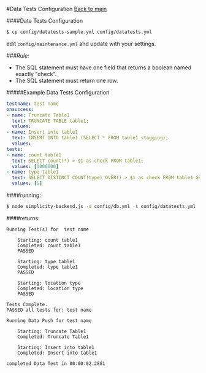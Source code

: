 #Data Tests Configuration
[Back to main](../readme.md)

####Data Tests Configuration
```sh
$ cp config/datatests-sample.yml config/datatests.yml
```

edit `config/maintenance.yml` and update with your settings.

###*Rule:*  
* The SQL statement must have one field that returns a boolean named exactly "check".
* The SQL statement must return one row.

#####Example Data Tests Configuration
```yaml
testname: test name
onsuccess:
- name: Truncate Table1
  text: TRUNCATE TABLE table1;
  values:
- name: Insert into table1
  text: INSERT INTO table1 (SELECT * FROM table1_stagging);
  values:
tests:
- name: count table1
  text: SELECT count(*) > $1 as check FROM table1;
  values: [1000000]
- name: type table1
  text: SELECT DISTINCT COUNT(type) OVER() > $1 as check FROM table1 GROUP BY type HAVING COUNT(type) > 0 ;
  values: [5]
```

####running:

```sh
$ node simplicity-backend.js -d config/db.yml -t config/datatests.yml
```

####returns:

```
Running Test(s) for  test name

    Starting: count table1
    Completed: count table1
    PASSED

    Starting: type table1
    Completed: type table1
    PASSED

    Starting: location type
    Completed: location type
    PASSED

Tests Complete.
PASSED all tests for: test name

Running Data Push for test name

    Starting: Truncate Table1
    Completed: Truncate Table1

    Starting: Insert into table1
    Completed: Insert into table1

completed Data Test in 00:00:02.2881
```
